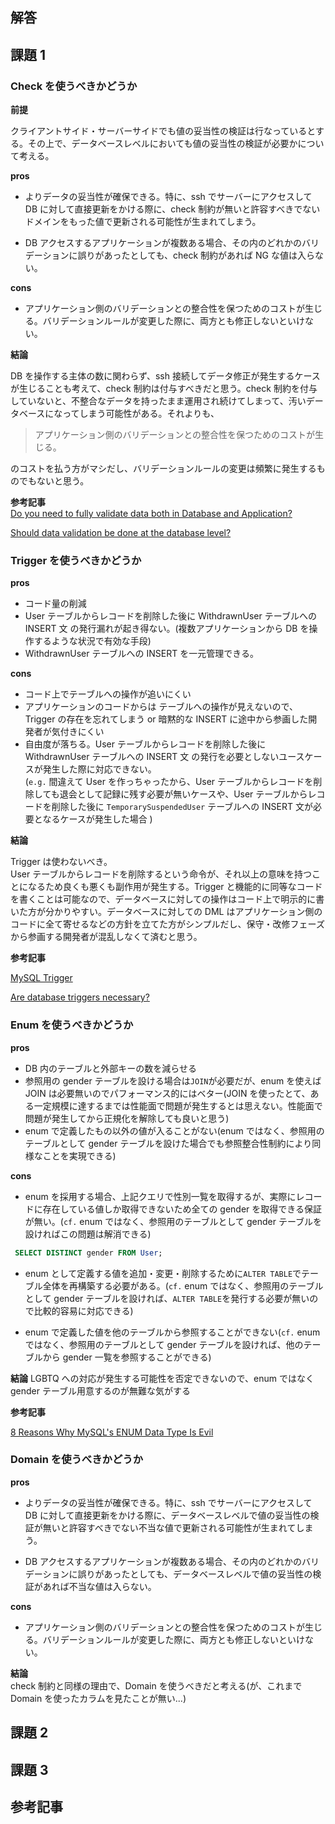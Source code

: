## 解答

## 課題 1

### Check を使うべきかどうか

**前提**

クライアントサイド・サーバーサイドでも値の妥当性の検証は行なっているとする。その上で、データベースレベルにおいても値の妥当性の検証が必要かについて考える。

**pros**

- よりデータの妥当性が確保できる。特に、ssh でサーバーにアクセスして DB に対して直接更新をかける際に、check 制約が無いと許容すべきでないドメインをもった値で更新される可能性が生まれてしまう。

- DB アクセスするアプリケーションが複数ある場合、その内のどれかのバリデーションに誤りがあったとしても、check 制約があれば NG な値は入らない。

**cons**

- アプリケーション側のバリデーションとの整合性を保つためのコストが生じる。バリデーションルールが変更した際に、両方とも修正しないといけない。

**結論**

DB を操作する主体の数に関わらず、ssh 接続してデータ修正が発生するケースが生じることも考えて、check 制約は付与すべきだと思う。check 制約を付与していないと、不整合なデータを持ったまま運用され続けてしまって、汚いデータベースになってしまう可能性がある。それよりも、

> アプリケーション側のバリデーションとの整合性を保つためのコストが生じる。

のコストを払う方がマシだし、バリデーションルールの変更は頻繁に発生するものでもないと思う。

**参考記事**  
[Do you need to fully validate data both in Database and Application?](https://stackoverflow.com/questions/65494755/do-you-need-to-fully-validate-data-both-in-database-and-application)

[Should data validation be done at the database level?](https://stackoverflow.com/questions/1127122/should-data-validation-be-done-at-the-database-level)

### Trigger を使うべきかどうか

**pros**

- コード量の削減
- User テーブルからレコードを削除した後に WithdrawnUser テーブルへの INSERT 文 の発行漏れが起き得ない。(複数アプリケーションから DB を操作するような状況で有効な手段)
- WithdrawnUser テーブルへの INSERT を一元管理できる。

**cons**

- コード上でテーブルへの操作が追いにくい
- アプリケーションのコードからは テーブルへの操作が見えないので、Trigger の存在を忘れてしまう or 暗黙的な INSERT に途中から参画した開発者が気付きにくい
- 自由度が落ちる。User テーブルからレコードを削除した後に WithdrawnUser テーブルへの INSERT 文 の発行を必要としないユースケースが発生した際に対応できない。  
  (`e.g.` 間違えて User を作っちゃったから、User テーブルからレコードを削除しても退会として記録に残す必要が無いケースや、User テーブルからレコードを削除した後に `TemporarySuspendedUser` テーブルへの INSERT 文が必要となるケースが発生した場合 )

**結論**

Trigger は使わないべき。  
User テーブルからレコードを削除するという命令が、それ以上の意味を持つことになるため良くも悪くも副作用が発生する。Trigger と機能的に同等なコードを書くことは可能なので、データベースに対しての操作はコード上で明示的に書いた方が分かりやすい。データベースに対しての DML はアプリケーション側のコードに全て寄せるなどの方針を立てた方がシンプルだし、保守・改修フェーズから参画する開発者が混乱しなくて済むと思う。

**参考記事**

[MySQL Trigger](https://www.javatpoint.com/mysql-trigger#:~:text=We%20need%2Fuse%20triggers%20in%20MySQL%20due%20to%20the%20following,maintaining%20audit%20trails%20in%20tables.)

[Are database triggers necessary?](https://stackoverflow.com/questions/460316/are-database-triggers-necessary)

### Enum を使うべきかどうか

**pros**

- DB 内のテーブルと外部キーの数を減らせる
- 参照用の gender テーブルを設ける場合は`JOIN`が必要だが、enum を使えば JOIN は必要無いのでパフォーマンス的にはベター(JOIN を使ったとて、ある一定規模に達するまでは性能面で問題が発生するとは思えない。性能面で問題が発生してから正規化を解除しても良いと思う)
- enum で定義したもの以外の値が入ることがない(enum ではなく、参照用のテーブルとして gender テーブルを設けた場合でも参照整合性制約により同様なことを実現できる)

**cons**

- enum を採用する場合、上記クエリで性別一覧を取得するが、実際にレコードに存在している値しか取得できないため全ての gender を取得できる保証が無い。(`cf.` enum ではなく、参照用のテーブルとして gender テーブルを設ければこの問題は解消できる)

```sql
 SELECT DISTINCT gender FROM User;
```

- enum として定義する値を追加・変更・削除するために`ALTER TABLE`でテーブル全体を再構築する必要がある。(`cf.` enum ではなく、参照用のテーブルとして gender テーブルを設ければ、`ALTER TABLE`を発行する必要が無いので比較的容易に対応できる)

- enum で定義した値を他のテーブルから参照することができない(`cf.` enum ではなく、参照用のテーブルとして gender テーブルを設ければ、他のテーブルから gender 一覧を参照することができる)

**結論**
LGBTQ への対応が発生する可能性を否定できないので、enum ではなく gender テーブル用意するのが無難な気がする

**参考記事**

[8 Reasons Why MySQL's ENUM Data Type Is Evil](https://web.archive.org/web/20180324095351/http://komlenic.com/244/8-reasons-why-mysqls-enum-data-type-is-evil/)

### Domain を使うべきかどうか

**pros**

- よりデータの妥当性が確保できる。特に、ssh でサーバーにアクセスして DB に対して直接更新をかける際に、データベースレベルで値の妥当性の検証が無いと許容すべきでない不当な値で更新される可能性が生まれてしまう。

- DB アクセスするアプリケーションが複数ある場合、その内のどれかのバリデーションに誤りがあったとしても、データベースレベルで値の妥当性の検証があれば不当な値は入らない。

**cons**

- アプリケーション側のバリデーションとの整合性を保つためのコストが生じる。バリデーションルールが変更した際に、両方とも修正しないといけない。

**結論**  
check 制約と同様の理由で、Domain を使うべきだと考える(が、これまで Domain を使ったカラムを見たことが無い...)

## 課題 2

## 課題 3

## 参考記事
